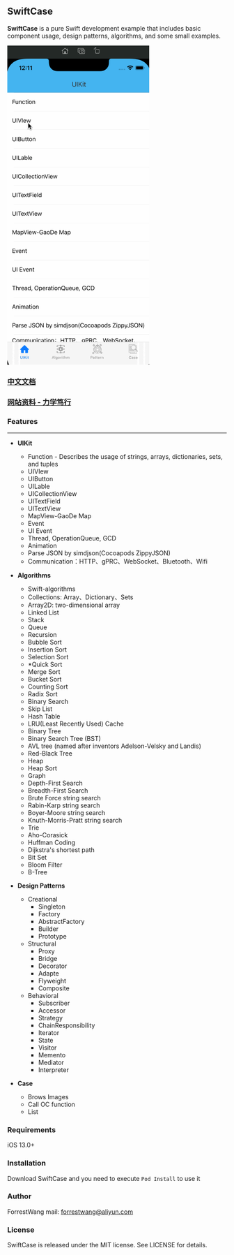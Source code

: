 ## SwiftCase

**SwiftCase** is a pure Swift development example that includes basic component usage, design patterns, algorithms, and some small examples.

![screenshot](images/scdemo.gif)



### [中文文档](./README_ZH.md)



### [ 网站资料 - 力学笃行](https://fd-learning.com/learner/page/index.html)




### Features

---

- **UIKit**

  - Function - Describes the usage of strings, arrays, dictionaries, sets, and tuples
  - UIVIew 
  - UIButton
  - UILable
  - UICollectionView
  - UITextField
  - UITextView
  - MapView-GaoDe Map
  - Event
  - UI Event
  - Thread, OperationQueue, GCD
  - Animation
  - Parse JSON by simdjson(Cocoapods ZippyJSON)
  - Communication：HTTP、gPRC、WebSocket、Bluetooth、Wifi

  

- **Algorithms**

  - Swift-algorithms
  - Collections: Array、Dictionary、Sets
  - Array2D: two-dimensional array
  - Linked List
  - Stack
  - Queue
  - Recursion  
  - Bubble Sort   
  - Insertion Sort   
  - Selection Sort  
  - *Quick Sort   
  - Merge Sort  
  - Bucket Sort  
  - Counting Sort   
  - Radix Sort   
  - Binary Search   
  - Skip List  
  - Hash Table   
  - LRU(Least Recently Used) Cache   
  - Binary Tree   
  - Binary Search Tree (BST)   
  - AVL tree (named after inventors Adelson-Velsky and Landis)
  - Red-Black Tree   
  - Heap  
  - Heap Sort   
  - Graph  
  - Depth-First Search   
  - Breadth-First Search   
  - Brute Force string search   
  - Rabin-Karp string search   
  - Boyer-Moore string search   
  - Knuth-Morris-Pratt string search
  - Trie 
  - Aho-Corasick
  - Huffman Coding  
  - Dijkstra's shortest path 
  - Bit Set  
  - Bloom Filter   
  - B-Tree

  

- **Design Patterns**

  - Creational
    - Singleton          
    - Factory            
    - AbstractFactory                 
    - Builder                 
    - Prototype 
  - Structural          
    - Proxy           
    - Bridge           
    - Decorator           
    - Adapte           
    - Flyweight           
    - Composite
  - Behavioral       
    - Subscriber       
    - Accessor        
    - Strategy           
    - ChainResponsibility       
    - Iterator           
    - State           
    - Visitor           
    - Memento           
    - Mediator           
    - Interpreter

  

- **Case**

  - Brows Images
  - Call OC function
  - List



### Requirements
iOS 13.0+ 



### Installation
Download SwiftCase and you need to execute ```Pod Install``` to use it



### Author
ForrestWang mail: forrestwang@aliyun.com



### License
SwiftCase is released under the MIT license. See LICENSE for details.
